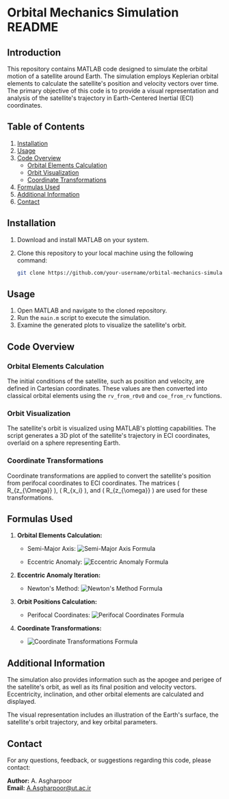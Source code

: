 # Orbital Mechanics Simulation README

## Introduction

This repository contains MATLAB code designed to simulate the orbital motion of a satellite around Earth. The simulation employs Keplerian orbital elements to calculate the satellite's position and velocity vectors over time. The primary objective of this code is to provide a visual representation and analysis of the satellite's trajectory in Earth-Centered Inertial (ECI) coordinates.

## Table of Contents

1. [Installation](#installation)
2. [Usage](#usage)
3. [Code Overview](#code-overview)
    - [Orbital Elements Calculation](#orbital-elements-calculation)
    - [Orbit Visualization](#orbit-visualization)
    - [Coordinate Transformations](#coordinate-transformations)
4. [Formulas Used](#formulas-used)
5. [Additional Information](#additional-information)
6. [Contact](#contact)

## Installation

1. Download and install MATLAB on your system.
2. Clone this repository to your local machine using the following command:

   ```bash
   git clone https://github.com/your-username/orbital-mechanics-simulation.git
   ```

## Usage

1. Open MATLAB and navigate to the cloned repository.
2. Run the `main.m` script to execute the simulation.
3. Examine the generated plots to visualize the satellite's orbit.

## Code Overview

### Orbital Elements Calculation

The initial conditions of the satellite, such as position and velocity, are defined in Cartesian coordinates. These values are then converted into classical orbital elements using the `rv_from_r0v0` and `coe_from_rv` functions.

### Orbit Visualization

The satellite's orbit is visualized using MATLAB's plotting capabilities. The script generates a 3D plot of the satellite's trajectory in ECI coordinates, overlaid on a sphere representing Earth.

### Coordinate Transformations

Coordinate transformations are applied to convert the satellite's position from perifocal coordinates to ECI coordinates. The matrices \( R_{z_{\Omega}} \), \( R_{x_i} \), and \( R_{z_{\omega}} \) are used for these transformations.

## Formulas Used

1. **Orbital Elements Calculation:**
    - Semi-Major Axis: ![Semi-Major Axis Formula](https://latex.codecogs.com/png.latex?\bg_white%20\dpi{250}a=\frac{h^2}{\mu(1-e^2)})

    - Eccentric Anomaly: ![Eccentric Anomaly Formula](https://latex.codecogs.com/png.latex?\bg_white%20\dpi{250}\tan\left(\frac{\theta}{2}\right)%20\sqrt{\frac{1-%20e}{1+e}}\tan\left(\frac{E}{2}\right))
    

2. **Eccentric Anomaly Iteration:**
    - Newton's Method: ![Newton's Method Formula](https://latex.codecogs.com/png.latex?\bg_white%20\dpi{250}E=E-\frac{E-e\sin(E)-M}{1-e\cos(E)})

3. **Orbit Positions Calculation:**
    - Perifocal Coordinates: ![Perifocal Coordinates Formula](https://latex.codecogs.com/png.latex?\bg_white%20\dpi{250}p=a(\cos(E)-e),\quad(q=a\sqrt{1-e^2}\sin(E)))

4. **Coordinate Transformations:**
    - ![Coordinate Transformations Formula](https://latex.codecogs.com/png.latex?\bg_white%20\dpi{250}r_{ECI}=R_{z_{\Omega}}^{-1}\cdot%20R_{x_i}^{-1}\cdot%20R_{z_{\omega}}^{-1}\cdot%20r_{pq})

## Additional Information

The simulation also provides information such as the apogee and perigee of the satellite's orbit, as well as its final position and velocity vectors. Eccentricity, inclination, and other orbital elements are calculated and displayed.

The visual representation includes an illustration of the Earth's surface, the satellite's orbit trajectory, and key orbital parameters.

## Contact

For any questions, feedback, or suggestions regarding this code, please contact:

**Author:** A. Asgharpoor  
**Email:** A.Asgharpoor@ut.ac.ir
